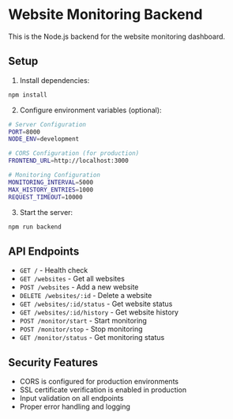 # Website Monitoring Backend

This is the Node.js backend for the website monitoring dashboard.

## Setup

1. Install dependencies:
```bash
npm install
```

2. Configure environment variables (optional):
```bash
# Server Configuration
PORT=8000
NODE_ENV=development

# CORS Configuration (for production)
FRONTEND_URL=http://localhost:3000

# Monitoring Configuration
MONITORING_INTERVAL=5000
MAX_HISTORY_ENTRIES=1000
REQUEST_TIMEOUT=10000
```

3. Start the server:
```bash
npm run backend
```

## API Endpoints

- `GET /` - Health check
- `GET /websites` - Get all websites
- `POST /websites` - Add a new website
- `DELETE /websites/:id` - Delete a website
- `GET /websites/:id/status` - Get website status
- `GET /websites/:id/history` - Get website history
- `POST /monitor/start` - Start monitoring
- `POST /monitor/stop` - Stop monitoring
- `GET /monitor/status` - Get monitoring status

## Security Features

- CORS is configured for production environments
- SSL certificate verification is enabled in production
- Input validation on all endpoints
- Proper error handling and logging 